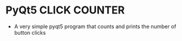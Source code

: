 # PyQt5 CLICK COUNTER
 - A very simple pyqt5 program that counts and prints the number of button clicks